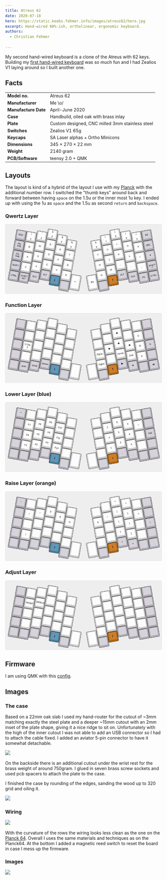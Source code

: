 ```yaml
---
title: Atreus 62
date: 2020-07-18
hero: https://static.keebs.fehmer.info/images/atreus62/hero.jpg
excerpt: Hand-wired 60%-ish, ortholinear, ergonomic keyboard.
authors:
  - Christian Fehmer

---
```


My second hand-wired keyboard is a clone of the Atreus with 62 keys. Building my [first hand-wired keyboard](https://keebs.fehmer.info/post/2020-04-06-planck64/) was so much fun and I had Zealios V1 laying around so I built another one.

## Facts 

| | |
|---------------------|-----------------------------------------------------------------------------------------------|
| **Model no.** | Atreus 62 |
| **Manufacturer** | Me \o/ |
| **Manufacture Date** | April-June 2020 |
| **Case** | Handbuild, oiled oak with brass inlay |
| **Plate** | Custom designed, CNC milled 3mm stainless steel |
| **Switches** | Zealios V1 65g |
| **Keycaps** | SA Laser alphas + Ortho Minicons|
| **Dimensions** | 345 × 270 × 22 mm |
| **Weight** | 2140 gram |
| **PCB/Software** | teensy 2.0 + QMK |


## Layouts

The layout is kind of a hybrid of the layout I use with my [Planck](https://keebs.fehmer.info/post/2020-04-05-planck/#layouts) with the additional number row. I switched the "thumb keys" around back and forward between having `space` on the 1.5u or the inner most 1u key. I ended up with using the 1u as `space` and the 1.5u as second `return` and `backspace`.


### Qwertz Layer

<div class="Image__Small">
  <img src="https://github.com/fehmer/qmk_firmware/raw/fehmer/keyboards/handwired/atreus62/keymaps/fehmer/docs/layer-qwertz.png"  />
</div>

### Function Layer

<div class="Image__Small">
  <img src="https://github.com/fehmer/qmk_firmware/raw/fehmer/keyboards/handwired/atreus62/keymaps/fehmer/docs/layer-fn1.png"  />
</div>


### Lower Layer (blue)

<div class="Image__Small">
  <img src="https://github.com/fehmer/qmk_firmware/raw/fehmer/keyboards/handwired/atreus62/keymaps/fehmer/docs/layer-lower.png"  />
</div>


### Raise Layer (orange)

<div class="Image__Small">
  <img src="https://github.com/fehmer/qmk_firmware/raw/fehmer/keyboards/handwired/atreus62/keymaps/fehmer/docs/layer-raise.png"  />
</div>


### Adjust Layer

<div class="Image__Small">
  <img src="https://github.com/fehmer/qmk_firmware/raw/fehmer/keyboards/handwired/atreus62/keymaps/fehmer/docs/layer-adjust.png"  />
</div>



## Firmware

I am using QMK with this [config](https://github.com/fehmer/qmk_firmware/tree/fehmer/keyboards/handwired/atreus62/keymaps/fehmer).

## Images

### The case

Based on a 22mm oak slab I used my hand-router for the  cutout of ~3mm matching exactly the steel plate and a deeper ~15mm cutout with an 2mm inset of the plate shape, giving it a nice ridge to sit on. Unfortunately with the high of the inner cutout I was not able to add an USB connector so I had to attach the cable fixed. I added an aviator 5-pin connector to have it somewhat detachable. 

<div class="Image__Large">
  <img src="https://static.keebs.fehmer.info//images/atreus62/2.jpg"  />
</div>

On the backside there is an additional cutout under the wrist rest for the brass weight of around 750gram. I glued in seven brass screw sockets and used pcb spacers to attach the plate to the case. 

I finished the case by rounding of the edges, sanding the wood up to 320 grid and oiling it.


<div class="Image__Large">
  <img src="https://static.keebs.fehmer.info/images/atreus62/3.jpg"  />
</div>


### Wiring

<div class="Image__Small">
  <img src="https://static.keebs.fehmer.info/images/atreus62/wiring.svg"  />
</div>

With the curvature of the rows the wiring looks less clean as the one on the [Planck 64](https://keebs.fehmer.info/post/2020-04-06-planck64/#wiring). Overall I uses the same materials and techniques as on the Planck64. At the bottom I added a magnetic reed switch to reset the board in case I mess up the firmware.


### Images

<div class="Image__Large">
  <img src="https://static.keebs.fehmer.info/images/atreus62/4.jpg"  />
</div>